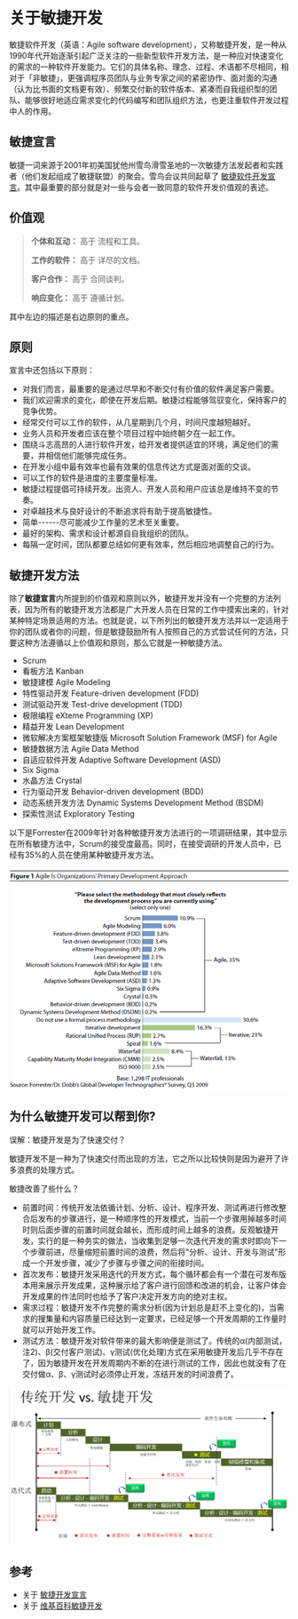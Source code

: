 # 关于敏捷开发

敏捷软件开发（英语：Agile software development），又称敏捷开发，是一种从1990年代开始逐渐引起广泛关注的一些新型软件开发方法，是一种应对快速变化的需求的一种软件开发能力。它们的具体名称、理念、过程、术语都不尽相同，相对于「非敏捷」，更强调程序员团队与业务专家之间的紧密协作、面对面的沟通（认为比书面的文档更有效）、频繁交付新的软件版本、紧凑而自我组织型的团队、能够很好地适应需求变化的代码编写和团队组织方法，也更注重软件开发过程中人的作用。

## 敏捷宣言

敏捷一词来源于2001年初美国犹他州雪鸟滑雪圣地的一次敏捷方法发起者和实践者（他们发起组成了敏捷联盟）的聚会。雪鸟会议共同起草了
[敏捷软件开发宣言](http://www.agilemanifesto.org/iso/zhchs/)。其中最重要的部分就是对一些与会者一致同意的软件开发价值观的表述。

## 价值观

> **个体和互动：** 高于 流程和工具。
>
> **工作的软件：** 高于 详尽的文档。
>
> **客户合作：** 高于 合同谈判。
>
> **响应变化：** 高于 遵循计划。

其中左边的描述是右边原则的重点。

## 原则

宣言中还包括以下原则：

- 对我们而言，最重要的是通过尽早和不断交付有价值的软件满足客户需要。
- 我们欢迎需求的变化，即使在开发后期。敏捷过程能够驾驭变化，保持客户的竞争优势。
- 经常交付可以工作的软件，从几星期到几个月，时间尺度越短越好。
- 业务人员和开发者应该在整个项目过程中始终朝夕在一起工作。
- 围绕斗志高昂的人进行软件开发，给开发者提供适宜的环境，满足他们的需要，并相信他们能够完成任务。
- 在开发小组中最有效率也最有效果的信息传达方式是面对面的交谈。
- 可以工作的软件是进度的主要度量标准。
- 敏捷过程提倡可持续开发。出资人、开发人员和用户应该总是维持不变的节奏。
- 对卓越技术与良好设计的不断追求将有助于提高敏捷性。
- 简单------尽可能减少工作量的艺术至关重要。
- 最好的架构、需求和设计都源自自我组织的团队。
- 每隔一定时间，团队都要总结如何更有效率，然后相应地调整自己的行为。

## 敏捷开发方法

除了**敏捷宣言**内所提到的价值观和原则以外，敏捷开发并没有一个完整的方法列表，因为所有的敏捷开发方法都是广大开发人员在日常的工作中摸索出来的，针对某种特定场景适用的方法。也就是说，以下所列出的敏捷开发方法并以一定适用于你的团队或者你的问题，但是敏捷鼓励所有人按照自己的方式尝试任何的方法，只要这种方法遵循以上价值观和原则，那么它就是一种敏捷方法。

- Scrum
- 看板方法 Kanban
- 敏捷建模 Agile Modeling
- 特性驱动开发 Feature-driven development (FDD)
- 测试驱动开发 Test-drive development (TDD)
- 极限编程 eXteme Programming (XP)
- 精益开发 Lean Development
- 微软解决方案框架敏捷版 Microsoft Solution Framework (MSF) for Agile
- 敏捷数据方法 Agile Data Method
- 自适应软件开发 Adaptive Software Development (ASD)
- Six Sigma
- 水晶方法 Crystal
- 行为驱动开发 Behavior-driven development (BDD)
- 动态系统开发方法 Dynamic Systems Development Method (BSDM)
- 探索性测试 Exploratory Testing

以下是Forrester在2009年针对各种敏捷开发方法进行的一项调研结果，其中显示在所有敏捷方法中，Scrum的接受度最高。同时，在接受调研的开发人员中，已经有35%的人员在使用某种敏捷开发方法。

![](images/agilemethods.png)

## 为什么敏捷开发可以帮到你?

误解：敏捷开发是为了快速交付？

敏捷开发不是一种为了快速交付而出现的方法，它之所以比较快则是因为避开了许多浪费的处理方式。

敏捷改善了些什么？

- 前置时间：传统开发法依循计划、分析、设计、程序开发、测试再进行修改整合后发布的步骤进行，是一种顺序性的开发模式，当前一个步骤用掉越多时间时则后面步骤的前置时间就会越长，而形成时间上越多的浪费。反观敏捷开发，实行的是一种务实的做法，当收集到足够一次迭代开发的需求时即向下一个步骤前进，尽量缩短前置时间的浪费，然后将"分析、设计、开发与测试"形成一个开发步骤，减少了步骤与步骤之间的衔接时间。
- 首次发布：敏捷开发采用迭代的开发方式，每个循环都会有一个潜在可发布版本用来展示开发成果，这种展示给了客户进行回馈和改进的机会，让客户体会开发成果的作法同时也给予了客户决定开发方向的绝对主权。
- 需求过程：敏捷开发不作完整的需求分析(因为计划总是赶不上变化的)，当需求的搜集量和内容质量已经达到一定要求，已经足够一个开发周期的工作量时就可以开始开发工作。
- 测试方法：敏捷开发对软件带来的最大影响便是测试了。传统的α(内部测试，注2)、β(交付客户测试)、γ测试(优化处理)方式在采用敏捷开发后几乎不存在了，因为敏捷开发在开发周期内不断的在进行测试的工作，因此也就没有了在交付做α、β、γ测试时必须停止开发，冻结开发的时间浪费了。

![](images/agile-vs-waterfall.png)

## 参考

- 关于 [敏捷开发宣言](http://agilemanifesto.org/iso/zhchs/manifesto.html)
- 关于 [维基百科敏捷开发]()

